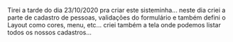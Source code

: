 Tirei a tarde do dia 23/10/2020 pra criar este sisteminha... neste dia criei a parte de cadastro de pessoas, validações do formulário e também defini o Layout como cores, menu, etc... criei também a tela onde podemos listar todos os nossos cadastros...
